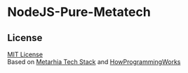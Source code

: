 # NodeJS-Pure-Metatech

## License

[MIT License](./LICENSE)<br>
Based on [Metarhia Tech Stack](https://github.com/metarhia) and [HowProgrammingWorks](https://github.com/HowProgrammingWorks)